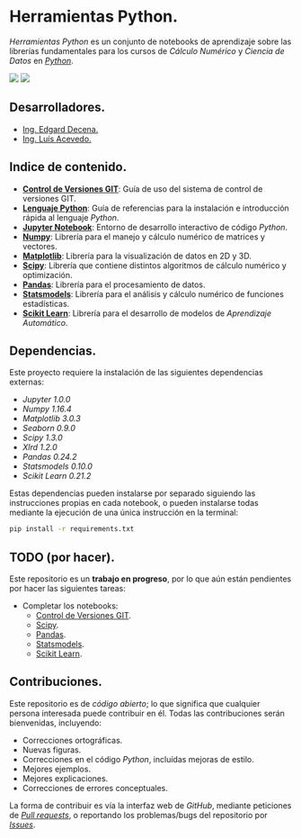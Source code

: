 # Herramientas Python.

*Herramientas Python* es un conjunto de notebooks de aprendizaje sobre las librerías fundamentales para los cursos de *Cálculo Numérico* y *Ciencia de Datos* en [*Python*](https://www.python.org).

<img src="https://img.shields.io/badge/License-MIT-green" /> <img src="https://img.shields.io/badge/Python-3.5-blue" />

## Desarrolladores.

* [Ing. Edgard Decena.](mailto:edecena@gmail.com)
* [Ing. Luís Acevedo.](mailto:laar19@protonmail.com)

## Indice de contenido.

* [**Control de Versiones GIT**](00_control_git.ipynb): Guía de uso del sistema de control de versiones GIT.
* [**Lenguaje Python**](01_lenguaje_python.ipynb):  Guía de referencias para la instalación e introducción rápida al lenguaje *Python*.
* [**Jupyter Notebook**](02_jupyter_notebook.ipynb): Entorno de desarrollo interactivo de código *Python*.
* [**Numpy**](03_numpy.ipynb): Librería para el manejo y cálculo numérico de matrices y vectores.
* [**Matplotlib**](04_matplotlib.ipynb): Librería para la visualización de datos en 2D y 3D.
* [**Scipy**](05_scipy.ipynb): Librería que contiene distintos algoritmos de cálculo numérico y optimización.
* [**Pandas**](06_pandas.ipynb): Librería para el procesamiento de datos.
* [**Statsmodels**](06_statsmodels.ipynb): Librería para el análisis y cálculo numérico de funciones estadísticas.
* [**Scikit Learn**](08_scikit_learn.ipynb): Librería para el desarrollo de modelos de *Aprendizaje Automático*.

## Dependencias.

Este proyecto requiere la instalación de las siguientes dependencias externas:

* *Jupyter 1.0.0*
* *Numpy 1.16.4*
* *Matplotlib 3.0.3*
* *Seaborn 0.9.0*
* *Scipy 1.3.0*
* *Xlrd 1.2.0*
* *Pandas 0.24.2*
* *Statsmodels 0.10.0*
* *Scikit Learn 0.21.2*

Estas dependencias pueden instalarse por separado siguiendo las instrucciones propias en cada notebook, o pueden instalarse todas mediante la ejecución de una única instrucción en la terminal:
```bash
pip install -r requirements.txt
```

## TODO (por hacer).

Este repositorio es un **trabajo en progreso**, por lo que aún están pendientes por hacer las siguientes tareas:

* Completar los notebooks:
    - [Control de Versiones GIT](00_control_git.ipynb).
    - [Scipy](05_scipy.ipynb).
    - [Pandas](06_pandas.ipynb).
    - [Statsmodels](06_statsmodels.ipynb).
    - [Scikit Learn](08_scikit_learn.ipynb).

## Contribuciones.

Este repositorio es de *código abierto*; lo que significa que cualquier persona interesada puede contribuir en él. Todas las contribuciones serán bienvenidas, incluyendo:

* Correcciones ortográficas.
* Nuevas figuras.
* Correcciones en el código *Python*, incluídas mejoras de estilo.
* Mejores ejemplos.
* Mejores explicaciones. 
* Correcciones de errores conceptuales.

La forma de contribuir es vía la interfaz web de *GitHub*, mediante peticiones de [*Pull requests*](https://github.com/ejdecena/herramientas_python/pulls), o reportando los problemas/bugs del repositorio por [*Issues*](https://github.com/ejdecena/herramientas_python/issues).